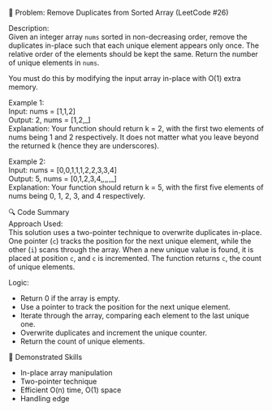 🧩 Problem: Remove Duplicates from Sorted Array (LeetCode #26)

Description:  
Given an integer array `nums` sorted in non-decreasing order, remove the duplicates in-place such that each unique element appears only once. The relative order of the elements should be kept the same. Return the number of unique elements in `nums`.

You must do this by modifying the input array in-place with O(1) extra memory.

Example 1:  
Input: nums = [1,1,2]  
Output: 2, nums = [1,2,_]  
Explanation: Your function should return k = 2, with the first two elements of nums being 1 and 2 respectively. It does not matter what you leave beyond the returned k (hence they are underscores).

Example 2:  
Input: nums = [0,0,1,1,1,2,2,3,3,4]  
Output: 5, nums = [0,1,2,3,4,_,_,_,_,_]  
Explanation: Your function should return k = 5, with the first five elements of nums being 0, 1, 2, 3, and 4 respectively.

🔍 Code Summary  
Approach Used:  
This solution uses a two-pointer technique to overwrite duplicates in-place. One pointer (`c`) tracks the position for the next unique element, while the other (`i`) scans through the array. When a new unique value is found, it is placed at position `c`, and `c` is incremented. The function returns `c`, the count of unique elements.

Logic:

- Return 0 if the array is empty.
- Use a pointer to track the position for the next unique element.
- Iterate through the array, comparing each element to the last unique one.
- Overwrite duplicates and increment the unique counter.
- Return the count of unique elements.

🧠 Demonstrated Skills

- In-place array manipulation
- Two-pointer technique
- Efficient O(n) time, O(1) space
- Handling edge
